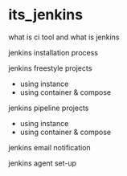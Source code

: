 # its_jenkins


what is ci tool and what is jenkins

jenkins installation process

jenkins freestyle projects

   - using instance 
   - using container & compose

jenkins pipeline projects

   - using instance
   - using container & compose

jenkins email notification

jenkins agent set-up
